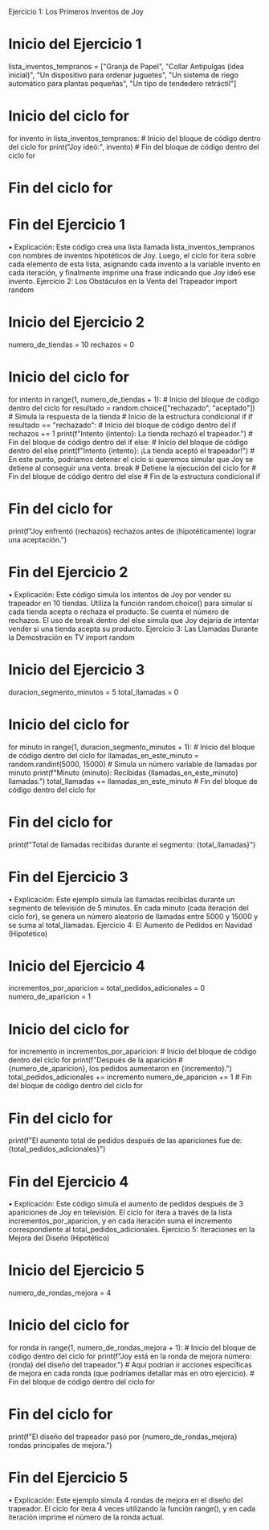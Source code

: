 Ejercicio 1: Los Primeros Inventos de Joy
# Inicio del Ejercicio 1
lista_inventos_tempranos = ["Granja de Papel", "Collar Antipulgas (idea inicial)", "Un dispositivo para ordenar juguetes", "Un sistema de riego automático para plantas pequeñas", "Un tipo de tendedero retráctil"]

# Inicio del ciclo for
for invento in lista_inventos_tempranos:
    # Inicio del bloque de código dentro del ciclo for
    print("Joy ideó:", invento)
    # Fin del bloque de código dentro del ciclo for
# Fin del ciclo for

# Fin del Ejercicio 1
•
Explicación: Este código crea una lista llamada lista_inventos_tempranos con nombres de inventos hipotéticos de Joy. Luego, el ciclo for itera sobre cada elemento de esta lista, asignando cada invento a la variable invento en cada iteración, y finalmente imprime una frase indicando que Joy ideó ese invento.
Ejercicio 2: Los Obstáculos en la Venta del Trapeador
import random

# Inicio del Ejercicio 2
numero_de_tiendas = 10
rechazos = 0

# Inicio del ciclo for
for intento in range(1, numero_de_tiendas + 1):
    # Inicio del bloque de código dentro del ciclo for
    resultado = random.choice(["rechazado", "aceptado"]) # Simula la respuesta de la tienda
    # Inicio de la estructura condicional if
    if resultado == "rechazado":
        # Inicio del bloque de código dentro del if
        rechazos += 1
        print(f"Intento {intento}: La tienda rechazó el trapeador.")
        # Fin del bloque de código dentro del if
    else:
        # Inicio del bloque de código dentro del else
        print(f"Intento {intento}: ¡La tienda aceptó el trapeador!")
        # En este punto, podríamos detener el ciclo si queremos simular que Joy se detiene al conseguir una venta.
        break # Detiene la ejecución del ciclo for
        # Fin del bloque de código dentro del else
    # Fin de la estructura condicional if
# Fin del ciclo for

print(f"Joy enfrentó {rechazos} rechazos antes de (hipotéticamente) lograr una aceptación.")

# Fin del Ejercicio 2
•
Explicación: Este código simula los intentos de Joy por vender su trapeador en 10 tiendas. Utiliza la función random.choice() para simular si cada tienda acepta o rechaza el producto. Se cuenta el número de rechazos. El uso de break dentro del else simula que Joy dejaría de intentar vender si una tienda acepta su producto.
Ejercicio 3: Las Llamadas Durante la Demostración en TV
import random

# Inicio del Ejercicio 3
duracion_segmento_minutos = 5
total_llamadas = 0

# Inicio del ciclo for
for minuto in range(1, duracion_segmento_minutos + 1):
    # Inicio del bloque de código dentro del ciclo for
    llamadas_en_este_minuto = random.randint(5000, 15000) # Simula un número variable de llamadas por minuto
    print(f"Minuto {minuto}: Recibidas {llamadas_en_este_minuto} llamadas.")
    total_llamadas += llamadas_en_este_minuto
    # Fin del bloque de código dentro del ciclo for
# Fin del ciclo for

print(f"Total de llamadas recibidas durante el segmento: {total_llamadas}")

# Fin del Ejercicio 3
•
Explicación: Este ejemplo simula las llamadas recibidas durante un segmento de televisión de 5 minutos. En cada minuto (cada iteración del ciclo for), se genera un número aleatorio de llamadas entre 5000 y 15000 y se suma al total_llamadas.
Ejercicio 4: El Aumento de Pedidos en Navidad (Hipotético)
# Inicio del Ejercicio 4
incrementos_por_aparicion = 
total_pedidos_adicionales = 0
numero_de_aparicion = 1

# Inicio del ciclo for
for incremento in incrementos_por_aparicion:
    # Inicio del bloque de código dentro del ciclo for
    print(f"Después de la aparición #{numero_de_aparicion}, los pedidos aumentaron en {incremento}.")
    total_pedidos_adicionales += incremento
    numero_de_aparicion += 1
    # Fin del bloque de código dentro del ciclo for
# Fin del ciclo for

print(f"El aumento total de pedidos después de las apariciones fue de: {total_pedidos_adicionales}")

# Fin del Ejercicio 4
•
Explicación: Este código simula el aumento de pedidos después de 3 apariciones de Joy en televisión. El ciclo for itera a través de la lista incrementos_por_aparicion, y en cada iteración suma el incremento correspondiente al total_pedidos_adicionales.
Ejercicio 5: Iteraciones en la Mejora del Diseño (Hipotético)
# Inicio del Ejercicio 5
numero_de_rondas_mejora = 4

# Inicio del ciclo for
for ronda in range(1, numero_de_rondas_mejora + 1):
    # Inicio del bloque de código dentro del ciclo for
    print(f"Joy está en la ronda de mejora número: {ronda} del diseño del trapeador.")
    # Aquí podrían ir acciones específicas de mejora en cada ronda (que podríamos detallar más en otro ejercicio).
    # Fin del bloque de código dentro del ciclo for
# Fin del ciclo for

print(f"El diseño del trapeador pasó por {numero_de_rondas_mejora} rondas principales de mejora.")

# Fin del Ejercicio 5
•
Explicación: Este ejemplo simula 4 rondas de mejora en el diseño del trapeador. El ciclo for itera 4 veces utilizando la función range(), y en cada iteración imprime el número de la ronda actual.
